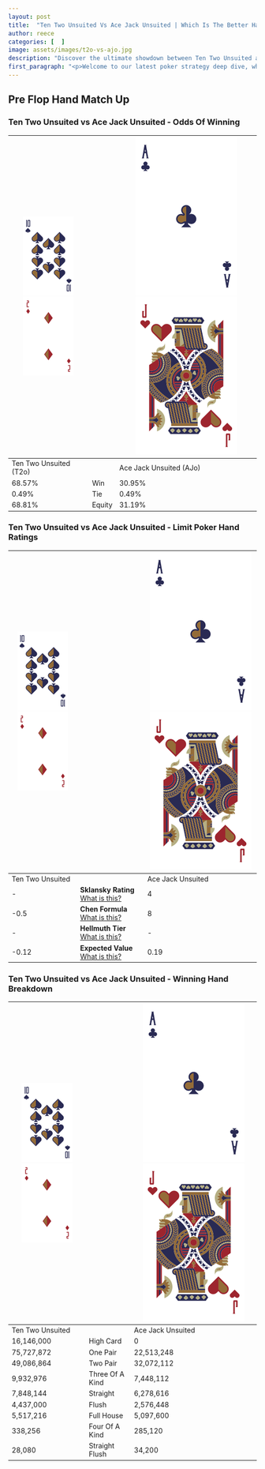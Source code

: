 ```yaml
---
layout: post
title:  "Ten Two Unsuited Vs Ace Jack Unsuited | Which Is The Better Hand In Poker? A Complete Guide"
author: reece
categories: [  ]
image: assets/images/t2o-vs-ajo.jpg
description: "Discover the ultimate showdown between Ten Two Unsuited and Ace Jack Unsuited in poker! Uncover the odds, strategies, and scenarios where one hand triumphs over the other. Get ready to up your poker game with this thrilling analysis."
first_paragraph: "<p>Welcome to our latest poker strategy deep dive, where we're pitting two distinct hands against each other in a high-stakes showdown: Ten Two Unsuited vs Ace Jack Unsuited.</p><p>In the dynamic world of poker, every decision counts, and knowing which hand holds the upper hand is key to your success at the table.</p><p>In this article, we'll dissect these two hands, explore the scenarios where one dominates the other, and equip you with the knowledge to make strategic choices that can tip the odds in your favor.</p><p>Get ready to unravel the intriguing dynamics of these poker hands and elevate your game to new heights.</p>"
---
```




[comment]: # (sp0)

## Pre Flop Hand Match Up

<div class="table hand-ratings" markdown="1"> 



### Ten Two Unsuited vs Ace Jack Unsuited - Odds Of Winning


    
| ![image info](assets/images/hand1/T.png) ![image info](assets/images/hand1/2o.png) |  | ![image info](assets/images/hand2/A.png) ![image info](assets/images/hand2/Jo.png) |
| -------- | -------- | -------- |
| Ten Two Unsuited (T2o) |  | Ace Jack Unsuited (AJo) |
| 68.57% | Win | 30.95% |
| 0.49% | Tie | 0.49% |
| 68.81% | Equity | 31.19% |




[comment]: # (sp1)



### Ten Two Unsuited vs Ace Jack Unsuited - Limit Poker Hand Ratings


    
| ![image info](assets/images/hand1/T.png) ![image info](assets/images/hand1/2o.png) |  | ![image info](assets/images/hand2/A.png) ![image info](assets/images/hand2/Jo.png) |
| -------- | -------- | -------- |
| Ten Two Unsuited |  | Ace Jack Unsuited |
| - | **Sklansky Rating** [What is this?](/sklansky-rating-explained) | 4 |
| -0.5 | **Chen Formula** [What is this?](/chen-formula-explained) | 8 |
| - | **Hellmuth Tier** [What is this?](/Hellmuth-tier-explained) | - |
| -0.12 | **Expected Value** [What is this?](/expected-value-explained) | 0.19 |




[comment]: # (sp2)



### Ten Two Unsuited vs Ace Jack Unsuited - Winning Hand Breakdown


    
| ![image info](assets/images/hand1/T.png) ![image info](assets/images/hand1/2o.png) |  | ![image info](assets/images/hand2/A.png) ![image info](assets/images/hand2/Jo.png) |
| -------- | -------- | -------- |
| Ten Two Unsuited |  | Ace Jack Unsuited |
| 16,146,000 | High Card | 0 |
| 75,727,872 | One Pair | 22,513,248 |
| 49,086,864 | Two Pair | 32,072,112 |
| 9,932,976 | Three Of A Kind | 7,448,112 |
| 7,848,144 | Straight | 6,278,616 |
| 4,437,000 | Flush | 2,576,448 |
| 5,517,216 | Full House | 5,097,600 |
| 338,256 | Four Of A Kind | 285,120 |
| 28,080 | Straight Flush | 34,200 |




[comment]: # (sp3)



</div>

[comment]: # (sp4)



[comment]: # (sp5)

